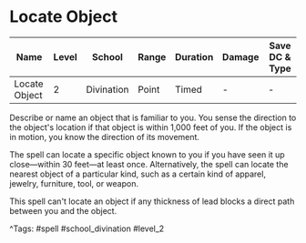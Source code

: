 # Locate Object

| Name | Level | School | Range | Duration | Damage | Save DC & Type |
|------|-------|--------|-------|----------|--------|----------------|
| Locate Object | 2 | Divination | Point | Timed | - | - |

Describe or name an object that is familiar to you. You sense the direction to the object's location if that object is within 1,000 feet of you. If the object is in motion, you know the direction of its movement.

The spell can locate a specific object known to you if you have seen it up close—within 30 feet—at least once. Alternatively, the spell can locate the nearest object of a particular kind, such as a certain kind of apparel, jewelry, furniture, tool, or weapon.

This spell can't locate an object if any thickness of lead blocks a direct path between you and the object.

^Tags: #spell #school_divination #level_2